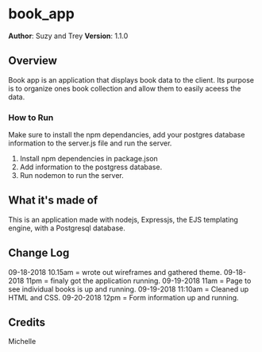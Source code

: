 # book_app

**Author**: Suzy and Trey
**Version**: 1.1.0 

## Overview

Book app is an application that displays book data to the client.  Its purpose is to organize ones book collection and allow them to easily aceess the data.

### How to Run
Make sure to install the npm dependancies, add your postgres database information to the server.js file and run the server.

1. Install npm dependencies in package.json
2. Add information to the postgress database.
3. Run nodemon to run the server. 

## What it's made of
This is an application made with nodejs, Expressjs, the EJS templating engine, with a Postgresql database.

## Change Log
09-18-2018 10.15am = wrote out wireframes and gathered theme.
09-18-2018 11pm = finaly got the application running.
09-19-2018 11am = Page to see individual books is up and running.
09-19-2018 11:10am = Cleaned up HTML and CSS. 
09-20-2018 12pm = Form information up and running. 

## Credits
Michelle 

